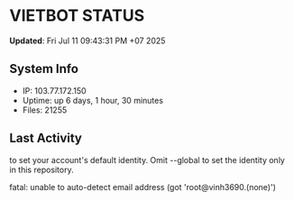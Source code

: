 # VIETBOT STATUS
**Updated**: Fri Jul 11 09:43:31 PM +07 2025

## System Info
- IP: 103.77.172.150
- Uptime: up 6 days, 1 hour, 30 minutes
- Files: 21255

## Last Activity

to set your account's default identity.
Omit --global to set the identity only in this repository.

fatal: unable to auto-detect email address (got 'root@vinh3690.(none)')

